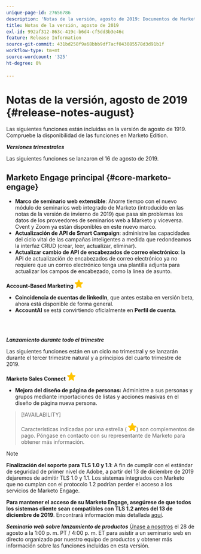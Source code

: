 ```yaml
---
unique-page-id: 27656786
description: 'Notas de la versión, agosto de 2019: Documentos de Marketo: documentación del producto'
title: Notas de la versión, agosto de 2019
exl-id: 992af312-863c-419c-b6d4-cf5dd3b3e46c
feature: Release Information
source-git-commit: 431bd258f9a68bbb9df7acf043085578d3d91b1f
workflow-type: tm+mt
source-wordcount: '325'
ht-degree: 0%

---
```


# Notas de la versión, agosto de 2019 {#release-notes-august}

Las siguientes funciones están incluidas en la versión de agosto de 1919. Compruebe la disponibilidad de las funciones en Marketo Edition.

**_Versiones trimestrales_**

Las siguientes funciones se lanzaron el 16 de agosto de 2019.

## Marketo Engage principal {#core-marketo-engage}

* **Marco de seminario web extensible**: Ahorre tiempo con el nuevo módulo de seminarios web integrado de Marketo (introducido en las notas de la versión de invierno de 2019) que pasa sin problemas los datos de los proveedores de seminarios web a Marketo y viceversa. Cvent y Zoom ya están disponibles en este nuevo marco.
* **Actualización de API de Smart Campaign**: administre las capacidades del ciclo vital de las campañas inteligentes a medida que redondeamos la interfaz CRUD (crear, leer, actualizar, eliminar).
* **Actualizar cambio de API de encabezados de correo electrónico**: la API de actualización de encabezados de correo electrónico ya no requiere que un correo electrónico tenga una plantilla adjunta para actualizar los campos de encabezado, como la línea de asunto.

**Account-Based Marketing** ![(estrella)](assets/yellow-star.png)

* **Coincidencia de cuentas de linkedIn**, que antes estaba en versión beta, ahora está disponible de forma general.
* **AccountAI** se está convirtiendo oficialmente en **Perfil de cuenta**.

<br> 

**_Lanzamiento durante todo el trimestre_**

Las siguientes funciones están en un ciclo no trimestral y se lanzarán durante el tercer trimestre natural y a principios del cuarto trimestre de 2019.

**Marketo Sales Connect** ![(estrella)](assets/yellow-star.png)

* **Mejora del diseño de página de personas:** Administre a sus personas y grupos mediante importaciones de listas y acciones masivas en el diseño de página nueva persona.

>[!AVAILABILITY]
>
>Características indicadas por una estrella ( ![(estrella)](assets/yellow-star.png)) son complementos de pago. Póngase en contacto con su representante de Marketo para obtener más información.

>[!NOTE]
>
>**Finalización del soporte para TLS 1.0 y 1.1**: A fin de cumplir con el estándar de seguridad de primer nivel de Adobe, a partir del 13 de diciembre de 2019 dejaremos de admitir TLS 1.0 y 1.1. Los sistemas integrados con Marketo que no cumplan con el protocolo 1.2 podrían perder el acceso a los servicios de Marketo Engage.
>
>**Para mantener el acceso de su Marketo Engage, asegúrese de que todos los sistemas cliente sean compatibles con TLS 1.2 antes del 13 de diciembre de 2019**. Encontrará información más detallada [aquí](https://nation.marketo.com/docs/DOC-7059-tls-10-11-deprecation-faq).

**_Seminario web sobre lanzamiento de productos_** [Únase a nosotros](https://engage.marketo.com/August_19_Release_Webinar.html) el 28 de agosto a la 1:00 p. m. PT / 4:00 p. m. ET para asistir a un seminario web en directo organizado por nuestro equipo de productos y obtener más información sobre las funciones incluidas en esta versión.
